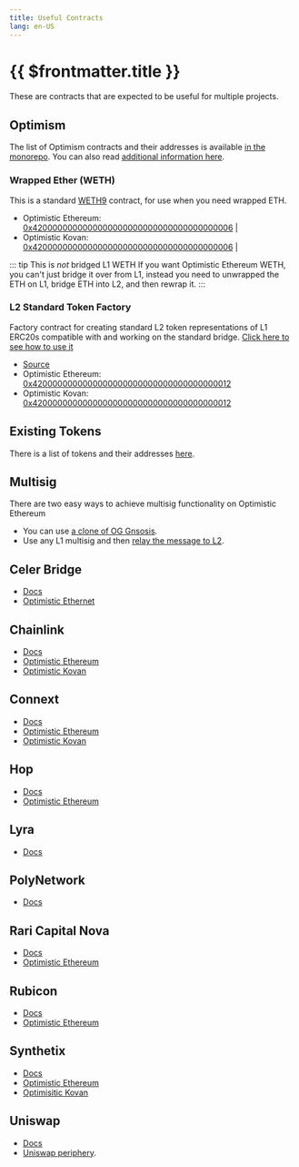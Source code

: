 ```yaml
---
title: Useful Contracts
lang: en-US
---
```


# {{ $frontmatter.title }}

These are contracts that are expected to be useful for multiple projects.

## Optimism

The list of Optimism contracts and their addresses is available
[in the monorepo](https://github.com/ethereum-optimism/optimism/tree/develop/packages/contracts/deployments). You can also read [additional information 
here](../protocol/protocol-2.0.md).

### Wrapped Ether (WETH)

This is a standard [WETH9](https://blog.0xproject.com/canonical-weth-a9aa7d0279dd)
contract, for use when you need wrapped ETH.



* Optimistic Ethereum: [0x4200000000000000000000000000000000000006](https://optimistic.etherscan.io/address/0x4200000000000000000000000000000000000006) |
* Optimistic Kovan: [0x4200000000000000000000000000000000000006](https://kovan-optimistic.etherscan.io/address/0x4200000000000000000000000000000000000006) |



::: tip This is *not* bridged L1 WETH
If you want Optimistic Ethereum WETH, you can't just bridge it over from L1, instead you need to unwrapped the ETH on L1, bridge ETH into L2, and then rewrap it.
:::

### L2 Standard Token Factory

Factory contract for creating standard L2 token representations of
L1 ERC20s compatible with and working on the standard bridge.
[Click here to see how to use it](https://github.com/ethereum-optimism/optimism-tutorial/tree/main/standard-bridge-standard-token)


* [Source](https://github.com/ethereum-optimism/optimism/blob/develop/packages/contracts/contracts/L2/messaging/L2StandardTokenFactory.sol)
* Optimistic Ethereum: [0x4200000000000000000000000000000000000012](https://optimistic.etherscan.io/address/0x4200000000000000000000000000000000000012)
* Optimistic Kovan: [0x4200000000000000000000000000000000000012](https://kovan-optimistic.etherscan.io/address/0x4200000000000000000000000000000000000012)



## Existing Tokens

There is a list of tokens and their addresses [here](https://github.com/ethereum-optimism/ethereum-optimism.github.io/blob/master/optimism.tokenlist.json).


## Multisig

There are two easy ways to achieve multisig functionality on Optimistic Ethereum

* You can use [a clone of OG Gnsosis](https://ogg.scopelift.co/). 
* Use any L1 multisig and then [relay the message to L2](bridge/messaging.md).


## Celer Bridge

* [Docs](https://cbridge-docs.celer.network/developer/cbridge-sdk)
* [Optimistic Ethernet](https://cbridge-docs.celer.network/reference/token-addresses#optimism)

## Chainlink

* [Docs](https://docs.chain.link/)
* [Optimistic Ethereum](https://docs.chain.link/docs/optimism-price-feeds/#Optimism%20Mainnet)
* [Optimistic Kovan](https://docs.chain.link/docs/optimism-price-feeds/#Optimism%20Kovan)


## Connext

* [Docs](https://docs.connext.network/)
* [Optimistic Ethereum](https://github.com/connext/nxtp/tree/main/packages/contracts/deployments/optimism)
* [Optimistic Kovan](https://github.com/connext/nxtp/tree/main/packages/contracts/deployments/optimism-kovan)

## Hop

* [Docs](https://docs.hop.exchange/js-sdk/getting-started)
* [Optimistic Ethereum](https://github.com/hop-protocol/hop/blob/develop/packages/core/src/addresses/mainnet.ts#L48-L59)

## Lyra

* [Docs](https://docs.lyra.finance/implementation/lyra-protocol-architecture)

<!-- asked for addresses on Discord, 11/30/2021 -->

## PolyNetwork

* [Docs](https://github.com/polynetwork/docs/tree/master/eth)

<!-- asked for addresses on Discord, 11/30/2021 -->

## Rari Capital Nova

* [Docs](https://docs.rari.capital/nova/)
* [Optimistic Ethereum](https://github.com/Rari-Capital/nova/releases)

## Rubicon

* [Docs](https://docs.rubicon.finance/)
* [Optimistic Ethereum](https://docs.rubicon.finance/contracts/deployments)

## Synthetix

* [Docs](https://docs.synthetix.io/)
* [Optimistic Ethereum](https://docs.synthetix.io/addresses/#mainnet-optimism-l2)
* [Optimisitic Kovan](https://docs.synthetix.io/addresses/#kovan-optimism-l2)

## Uniswap

* [Docs](https://docs.uniswap.org/sdk/introduction)
* [Uniswap periphery](https://github.com/Uniswap/v3-periphery/blob/main/deploys.md).


